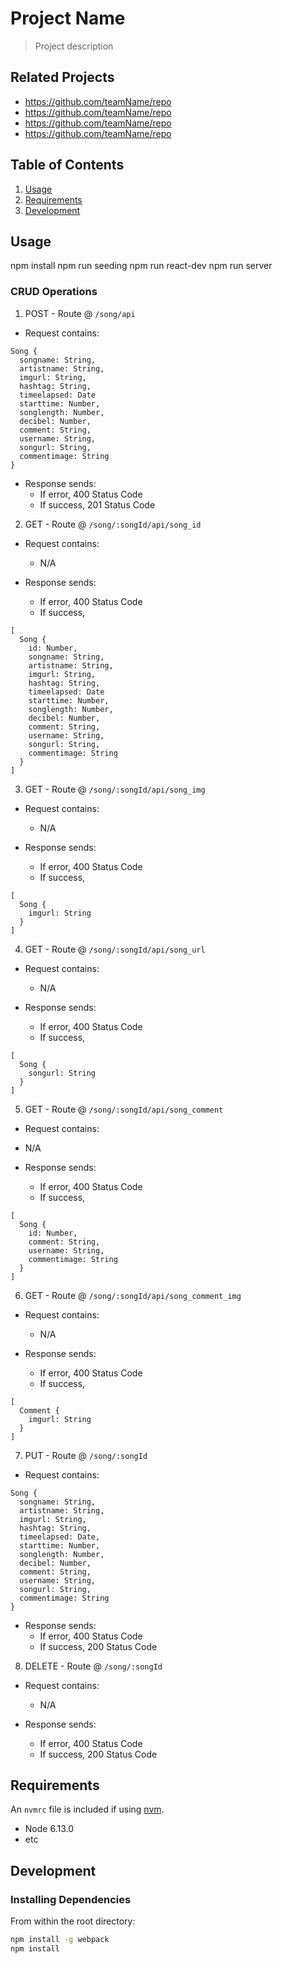 # Project Name

> Project description

## Related Projects

  - https://github.com/teamName/repo
  - https://github.com/teamName/repo
  - https://github.com/teamName/repo
  - https://github.com/teamName/repo

## Table of Contents

1. [Usage](#Usage)
2. [Requirements](#requirements)
3. [Development](#development)

## Usage

npm install
npm run seeding
npm run react-dev
npm run server

### CRUD Operations

  1. POST - Route @ `/song/api`
  - Request contains:
  ```
  Song {
    songname: String,
    artistname: String,
    imgurl: String,
    hashtag: String, 
    timeelapsed: Date
    starttime: Number,
    songlength: Number,
    decibel: Number,
    comment: String,
    username: String,
    songurl: String,
    commentimage: String
  }
  ```
  - Response sends:
    - If error, 400 Status Code
    - If success, 201 Status Code 
  
  2. GET - Route @ `/song/:songId/api/song_id`
  - Request contains:
    - N/A

  - Response sends:
    - If error, 400 Status Code
    - If success,
  ```
  [
    Song {
      id: Number,
      songname: String,
      artistname: String,
      imgurl: String,
      hashtag: String, 
      timeelapsed: Date
      starttime: Number,
      songlength: Number,
      decibel: Number,
      comment: String,
      username: String,
      songurl: String,
      commentimage: String
    }
  ]
  ```
  
  3. GET - Route @ `/song/:songId/api/song_img`
  - Request contains:
    - N/A

  - Response sends:
    - If error, 400 Status Code
    - If success,
  ```
  [
    Song {
      imgurl: String
    }
  ]
  ```
  
  4. GET - Route @ `/song/:songId/api/song_url`
  - Request contains:
    - N/A

  - Response sends:
    - If error, 400 Status Code
    - If success,
  ```
  [
    Song {
      songurl: String
    }
  ]
  ```
  
  5. GET - Route @ `/song/:songId/api/song_comment`
  - Request contains:
  -  N/A

  - Response sends:
    - If error, 400 Status Code
    - If success,
  ```
  [
    Song {
      id: Number,
      comment: String,
      username: String,
      commentimage: String
    }
  ]
  ```

  6. GET - Route @ `/song/:songId/api/song_comment_img`
  - Request contains:
    - N/A

  - Response sends:
    - If error, 400 Status Code
    - If success,
  ```
  [
    Comment {
      imgurl: String
    }
  ]
  ```

  7. PUT - Route @ `/song/:songId`
  - Request contains:
  ```
  Song {
    songname: String,
    artistname: String,
    imgurl: String,
    hashtag: String, 
    timeelapsed: Date,
    starttime: Number,
    songlength: Number,
    decibel: Number,
    comment: String,
    username: String,
    songurl: String,
    commentimage: String
  }
  ```

  - Response sends:
    - If error, 400 Status Code
    - If success, 200 Status Code
  8. DELETE - Route @ `/song/:songId`
  - Request contains:
    - N/A

  - Response sends:
    - If error, 400 Status Code
    - If success, 200 Status Code


## Requirements

An `nvmrc` file is included if using [nvm](https://github.com/creationix/nvm).

  - Node 6.13.0
  - etc

## Development

### Installing Dependencies

From within the root directory:

```sh
npm install -g webpack
npm install
```

